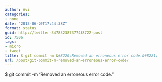 ```yaml
---
author: Avi
categories:
- none
date: "2013-06-20T17:44:38Z"
format: status
guid: http://twitter-347832387377438722-post
id: 7506
tags:
- micro
- tweet
title: $ git commit -m &#8220;Removed an erroneous error code.&#8221;
url: /post/git-commit-m-removed-an-erroneous-error-code/
---
```

$ git commit -m &#8220;Removed an erroneous error code.&#8221;
